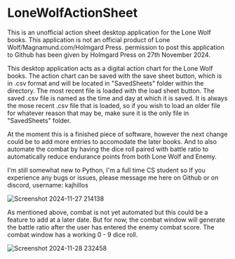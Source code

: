 # LoneWolfActionSheet

This is an unofficial action sheet desktop application for the Lone Wolf books. This application is not an official product of Lone Wolf/Magnamund.com/Holmgard Press. permission to post this application to Github has been given by Holmgard Press on 27th November 2024.

This desktop application acts as a digital action chart for the Lone Wolf books. The action chart can be saved with the save sheet button, which is in .csv format and will be located in "SavedSheets" folder within the directory. The most recent file is loaded with the load sheet button. The saved .csv file is named as the time and day at which it is saved. It is always the mose recent .csv file that is loaded, so if you wish to load an older file for whatever reason that may be, make sure it is the only file in "SavedSheets" folder.

At the moment this is a finished piece of software, however the next change could be to add more entries to accomodate the later books. And to also automate the combat by having the dice roll paired with battle ratio to automatically reduce endurance points from both Lone Wolf and Enemy.

I'm still somewhat new to Python, I'm a full time CS student so If you experience any bugs or issues, please message me here on Github or on discord, username: kajhillos

![Screenshot 2024-11-27 214138](https://github.com/user-attachments/assets/2f481065-da36-445b-b82f-25e63743efeb)

As mentioned above, combat is not yet automated but this could be a feature to add at a later date. But for now, the combat window will generate the battle ratio after the user has entered the enemy combat score. The combat window has a working 0 - 9 dice roll.

![Screenshot 2024-11-28 232458](https://github.com/user-attachments/assets/aea100e4-2bad-44d7-844a-ad86ce9d10b1)


